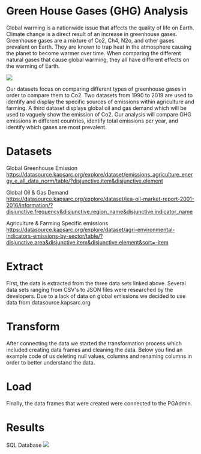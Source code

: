 # Green House Gases (GHG) Analysis

Global warming is a nationwide issue that affects the quality of life on Earth. Climate change is a direct result of an increase in greenhouse gases. Greenhouse gases are a mixture of Co2, Ch4, N2o, and other gases prevalent on Earth. They are known to trap heat in the atmosphere causing the planet to become warmer over time. When comparing the different natural gases that cause global warming, they all have different effects on the warming of Earth. 

![](https://github.com/harsh-env/Project2a-Database/blob/main/outputs/Proposal1.JPG)

Our datasets focus on comparing different types of greenhouse gases in order to compare them to Co2. Two datasets from 1990 to 2019 are used to identify and display the specific sources of emissions within agriculture and farming. A third dataset displays global oil and gas demand which will be used to vaguely show the emission of Co2. Our analysis will compare GHG emissions in different countries, identify total emissions per year, and identify which gases are most prevalent. 

# Datasets

Global Greenhouse Emission
https://datasource.kapsarc.org/explore/dataset/emissions_agriculture_energy_e_all_data_norm/table/?disjunctive.item&disjunctive.element

Global Oil & Gas Demand
https://datasource.kapsarc.org/explore/dataset/iea-oil-market-report-2001-2016/information/?disjunctive.frequency&disjunctive.region_name&disjunctive.indicator_name

Agriculture & Farming Specific emissions
https://datasource.kapsarc.org/explore/dataset/agri-environmental-indicators-emissions-by-sector/table/?disjunctive.area&disjunctive.item&disjunctive.element&sort=-item


# Extract

First, the data is extracted from the three data sets linked above. Several data sets ranging from CSV's to JSON files were researched by the developers. Due to a lack of data on global emissions we decided to use data from datasource.kapsarc.org 

# Transform

After connecting the data we started the transformation process which included creating data frames and cleaning the data. Below you find an example code of us deleting null values, columns and renaming columns in order to better understand the data. 

# Load

Finally, the data frames that were created were connected to the PGAdmin. 




# Results 

SQL Database
![](https://github.com/harsh-env/Project2a-Database/blob/main/outputs/global_agriculture_%25emissions.JPG)
